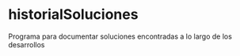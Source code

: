 # historialSoluciones
Programa para documentar soluciones encontradas a lo largo de los desarrollos
